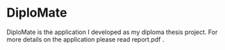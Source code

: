 # DiploMate
 DiploMate is the application I developed as my diploma thesis project. For more details on the application please read report.pdf .
